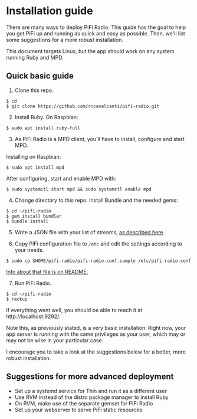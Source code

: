 # Installation guide

There are many ways to deploy PiFi Radio. This guide has the goal to help you get PiFi up and running as quick and easy as possible. Then, we'll list some suggestions for a more robust installation.

This document targets Linux, but the app should work on any system running Ruby and MPD.


## Quick basic guide

1. Clone this repo.

```
$ cd
$ git clone https://github.com/rccavalcanti/pifi-radio.git
```

2. Install Ruby. On Raspbian:
```
$ sudo apt install ruby-full
```

3. As PiFi Radio is a MPD client, you'll have to install, configure and start MPD. 

Installing on Raspbian:
```
$ sudo apt install mpd
```

After configuring, start and enable MPD with:
```
$ sudo systemctl start mpd && sudo systemctl enable mpd
```

4. Change directory to this repo. Install Bundle and the needed gems:

```
$ cd ~/pifi-radio
$ gem install bundler
$ bundle install
```

5. Write a JSON file with your list of streams, [as described here](README.md#list-of-streams).

6. Copy PiFi configuration file to `/etc` and edit the settings according to your needs.

```
$ sudo cp $HOME/pifi-radio/pifi-radio.conf.sample /etc/pifi-radio.conf
```

[Info about that file is on README.](README.md#pifi-configuration)


7. Run PiFi Radio.

```
$ cd ~/pifi-radio
$ rackup
```

If everything went well, you should be able to reach it at http://localhost:9292/.

Note this, as previously stated, is a very basic installation. Right now, your app server is running with the same privileges as your user, which may or may not be wise in your particular case.

I encourage you to take a look at the suggestions below for a better, more robust installation.


## Suggestions for more advanced deployment

* Set up a systemd service for Thin and run it as a different user
* Use RVM instead of the distro package manager to install Ruby
* On RVM, make use of the separate gemset for PiFi Radio
* Set up your webserver to serve PiFi static resources
